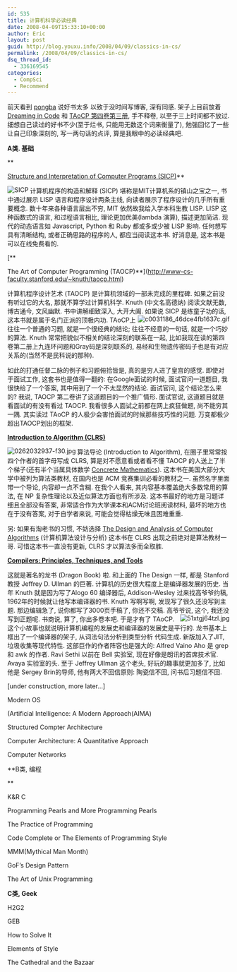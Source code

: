 ```yaml
---
id: 535
title: 计算机科学必读经典
date: 2008-04-09T15:33:10+00:00
author: Eric
layout: post
guid: http://blog.youxu.info/2008/04/09/classics-in-cs/
permalink: /2008/04/09/classics-in-cs/
dsq_thread_id:
  - 336169545
categories:
  - CompSci
  - Recommend
---
```

前天看到 [pongba](http://blog.csdn.net/pongba) 说好书太多 以致于没时间写博客, 深有同感. 架子上目前放着 [Dreaming in Code](http://www.dreamingincode.com/) 和 [TAoCP 第四卷第三册](http://www-cs-faculty.stanford.edu/~knuth/taocp.html), 手不释卷, 以至于三上时间都不放过. 细想自己读过的好书不少(至于烂书, 只能用无数这个词来衡量了), 勉强回忆了一些让自己印象深刻的, 写一两句话的点评, 算是我眼中的必读经典吧.

**A类. 基础**
  
**
  
[Structure and Interpretation of Computer Programs (SICP)](http://mitpress.mit.edu/sicp/)**

[](http://mitpress.mit.edu/sicp/)
  
[<img src="http://blog.youxu.info/wp-content/uploads/2008/04/sicp-cover.thumbnail.jpg" alt="SICP" align="left" />](http://blog.youxu.info/wp-content/uploads/2008/04/sicp-cover.jpg "SICP") 计算机程序的构造和解释 (SICP) 堪称是MIT计算机系的镇山之宝之一, 书中通过展示 LISP 语言和程序设计两条主线, 向读者展示了程序设计的几乎所有重要概念. 数十年来各种语言层出不穷, MIT 依然故我给入学本科生教 LISP. LISP 这种函数式的语言, 和过程语言相比, 理论更加优美(lambda 演算), 描述更加简洁. 现代的动态语言如 Javascript, Python 和 Ruby 都或多或少被 LISP 影响. 任何想写具有清晰结构, 或者正确思路的程序的人, 都应当阅读这本书. 好消息是, 这本书是可以在线免费看的.
  
[**
  
The Art of Computer Programming (TAOCP)**](http://www-cs-faculty.stanford.edu/~knuth/taocp.html)

[](http://www-cs-faculty.stanford.edu/~knuth/taocp.html)
  
计算机程序设计艺术 (TAOCP) 是计算机领域的一部未完成的里程碑. 如果之前没有听过它的大名, 那就不算学过计算机科学. Knuth (中文名高德纳) 阅读文献无数, 博古通今, 文风幽默. 书中讲解细致深入, 大开大阖. 如果说 SICP 是练童子功的话, 这本书就是属于名门正派的顶极内功. [<img src="http://blog.youxu.info/wp-content/uploads/2008/04/c0031186_46dce4fb1637c.thumbnail.gif" alt="c0031186_46dce4fb1637c.gif" align="right" />](http://blog.youxu.info/wp-content/uploads/2008/04/c0031186_46dce4fb1637c.gif "c0031186_46dce4fb1637c.gif")TAoCP上往往一个普通的习题, 就是一个很经典的结论; 往往不经意的一句话, 就是一个巧妙的算法. Knuth 常常把貌似不相关的结论深刻的联系在一起, 比如我现在读的第四卷第二册上九连环问题和Gray码是深刻联系的, 易经和生物遗传密码子也是有对应关系的(当然不是民科说的那种).

如此的打通任督二脉的例子和习题俯拾皆是, 真的是穷人进了皇宫的感觉. 即使对于面试工作, 这套书也是值得一翻的: 在Google面试的时候, 面试官问一道题目, 我很快给了一个答案, 其中用到了一个不太显然的结论. 面试官问, 这个结论怎么来的? 我说, TAOCP 第二卷讲了这道题目的一个推广情形. 面试官说, 这道题目就是看面试的有没有看过 TAOCP. 我看很多人面试之前都在网上疯狂做题, 尚不能穷其一隅. 其实读过 TAoCP 的人极少会害怕面试的时候那些技巧性的问题. 万变都极少超出TAOCP划出的框架.

[**Introduction to Algorithm (CLRS)**](http://mitpress.mit.edu/algorithms/)

[<img src="http://blog.youxu.info/wp-content/uploads/2008/04/0262032937-f30.thumbnail.jpg" alt="0262032937-f30.jpg" align="left" />](http://blog.youxu.info/wp-content/uploads/2008/04/0262032937-f30.jpg "0262032937-f30.jpg")算法导论 (Introduction to Algorithm), 在圈子里常常按四个作者的首字母写成 CLRS, 算是对不愿意看或者看不懂 TAOCP 的人送上了半个梯子(还有半个当属具体数学 [Concrete Mathematics](http://www-cs-faculty.stanford.edu/~knuth/gkp.html)). 这本书在美国大部分大学中被列为算法类教材, 在国内也是 ACM 竞赛集训必看的教材之一. 虽然名字里面带一个导论, 内容却一点不含糊. 在我个人看来, 其内容基本覆盖绝大多数常用的算法, 在 NP 复杂性理论以及近似算法方面也有所涉及. 这本书最好的地方是习题详细且全部没有答案, 非常适合作为大学课本和ACM讨论班阅读材料, 最坏的地方也在于没有答案, 对于自学者来说, 可能会觉得枯燥无味且困难重重.

另: 如果有淘老书的习惯, 不妨选择 [The Design and Analysis of Computer Algorithms](http://www.amazon.com/Analysis-Algorithms-Addison-Wesley-Information-Processing/dp/0201000296) (计算机算法设计与分析) 这本书在 CLRS 出现之前绝对是算法教材一哥. 可惜这本书一直没有更新, CLRS 才以算法多而全取胜.

[**Compilers: Principles, Techniques, and Tools**](http://dragonbook.stanford.edu/)

这就是著名的龙书 (Dragon Book) 啦. 和上面的 The Design 一样, 都是 Stanford 教授 Jeffrey D. Ullman 的巨著. 计算机的历史很大程度上是编译器发展的历史. 当年 Knuth 就是因为写了Alogo 60 编译器后, Addison-Wesley 过来找高爷爷约稿, 1962年的时候就让他写本编译器的书. Knuth 写啊写啊, 发现写了很久还没写到主题. 那边编辑急了, 说你都写了3000页手稿了, 你还不交稿. 高爷爷说, 这个, 我还没写到正题呢. 书商说, 算了, 你出多卷本吧. 于是才[<img src="http://blog.youxu.info/wp-content/uploads/2008/04/51xtgj64tzl.thumbnail.jpg" alt="51xtgj64tzl.jpg" align="right" />](http://blog.youxu.info/wp-content/uploads/2008/04/51xtgj64tzl.jpg "51xtgj64tzl.jpg")有了 TAoCP. 这个小故事也就说明计算机编程的发展史和编译器的发展史是平行的. 龙书基本上框出了一个编译器的架子, 从词法句法分析到类型分析 代码生成. 新版加入了JIT, 垃圾收集等现代特性. 这部巨作的作者阵容也是强大的: Alfred Vaino Aho 是 grep 和 awk 的作者. Ravi Sethi 以前在 Bell 实验室, 现在好像是朗讯的首席技术官. Avaya 实验室的头. 至于 Jeffrey Ullman 这个老头, 好玩的趣事就更加多了, 比如他是 Sergey Brin的导师, 他有两大不回信原则: 陶瓷信不回, 问书后习题信不回.

[under construction, more later&#8230;]

Modern OS

(Artificial Intelligence: A Modern Approach(AIMA)

Structured Compter Architecture

Computer Architecture: A Quantitative Approach

Computer Networks

**B类, 编程
  
** 

K&R C

Programming Pearls and More Programming Pearls
  
The Practice of Programming
  
Code Complete or The Elements of Programming Style
  
MMM(Mythical Man Month)
  
GoF&#8217;s Design Pattern
  
The Art of Unix Programming

**C类, Geek**

H2G2
  
GEB
  
How to Solve It
  
Elements of Style
  
The Cathedral and the Bazaar